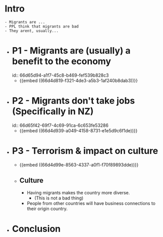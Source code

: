 # Intro
	- Migrants are ...
	- PPL think that migrants are bad
	- They arent, usually...
- # P1 - Migrants are (usually) a benefit to the economy
  id:: 66d65d94-a1f7-45c8-b469-fef539b828c3
	- {{embed ((66d4d819-f321-4de3-a5b3-1af240b8dab3))}}
- # P2 - Migrants don't take jobs (Specifically in NZ)
  id:: 66d65f42-69f7-4c69-91ca-6c653fe53286
	- {{embed ((66d4d939-a049-4158-8731-e1e5d9c6f1de))}}
- # P3 - Terrorism & impact on culture
	- {{embed ((66d4d99e-8563-4337-a0f1-f70f89893dde))}}
	- ## Culture
		- Having migrants makes the country more diverse.
			- (This is not a bad thing)
		- People from other countries will have business connections to their origin country.
- # Conclusion